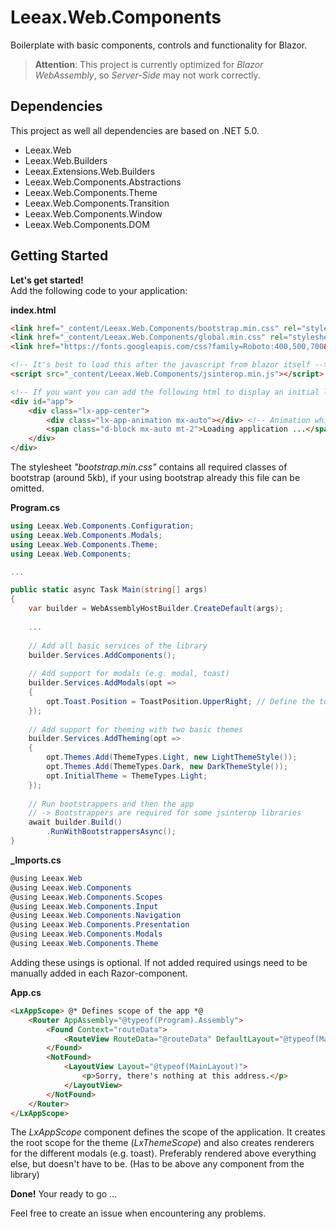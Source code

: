 # Leeax.Web.Components 
Boilerplate with basic components, controls and functionality for Blazor.

> **Attention**: This project is currently optimized for _Blazor WebAssembly_, so _Server-Side_ may not work correctly.

## Dependencies
This project as well all dependencies are based on .NET 5.0.
- Leeax.Web
- Leeax.Web.Builders
- Leeax.Extensions.Web.Builders
- Leeax.Web.Components.Abstractions
- Leeax.Web.Components.Theme
- Leeax.Web.Components.Transition
- Leeax.Web.Components.Window
- Leeax.Web.Components.DOM

## Getting Started

**Let's get started!**<br>
Add the following code to your application:

**index.html**
```html
<link href="_content/Leeax.Web.Components/bootstrap.min.css" rel="stylesheet" />
<link href="_content/Leeax.Web.Components/global.min.css" rel="stylesheet" />
<link href="https://fonts.googleapis.com/css?family=Roboto:400,500,700&display=swap" rel="stylesheet" />

<!-- It's best to load this after the javascript from blazor itself -->
<script src="_content/Leeax.Web.Components/jsinterop.min.js"></script>

<!-- If you want you can add the following html to display an initial loading animation -->
<div id="app">
    <div class="lx-app-center">
        <div class="lx-app-animation mx-auto"></div> <!-- Animation which gets displayed while loading the resources (dlls) -->
        <span class="d-block mx-auto mt-2">Loading application ...</span> <!-- Some text for the user -->
    </div>
</div>
```
The stylesheet _"bootstrap.min.css"_ contains all required classes of bootstrap (around 5kb), if your using bootstrap already this file can be omitted.

**Program.cs**
```csharp
using Leeax.Web.Components.Configuration;
using Leeax.Web.Components.Modals;
using Leeax.Web.Components.Theme;
using Leeax.Web.Components;

...

public static async Task Main(string[] args)
{
    var builder = WebAssemblyHostBuilder.CreateDefault(args);
    
    ...
    
    // Add all basic services of the library
    builder.Services.AddComponents();
    
    // Add support for modals (e.g. modal, toast)
    builder.Services.AddModals(opt =>
    {
        opt.Toast.Position = ToastPosition.UpperRight; // Define the toast position
    });
    
    // Add support for theming with two basic themes
    builder.Services.AddTheming(opt =>
    {
        opt.Themes.Add(ThemeTypes.Light, new LightThemeStyle());
        opt.Themes.Add(ThemeTypes.Dark, new DarkThemeStyle());
        opt.InitialTheme = ThemeTypes.Light;
    });
    
    // Run bootstrappers and then the app
    // -> Bootstrappers are required for some jsinterop libraries
    await builder.Build()
        .RunWithBootstrappersAsync();
}
```

**_Imports.cs**
```csharp
@using Leeax.Web
@using Leeax.Web.Components
@using Leeax.Web.Components.Scopes
@using Leeax.Web.Components.Input
@using Leeax.Web.Components.Navigation
@using Leeax.Web.Components.Presentation
@using Leeax.Web.Components.Modals
@using Leeax.Web.Components.Theme
```
Adding these usings is optional. If not added required usings need to be manually added in each Razor-component.

**App.cs**
```html
<LxAppScope> @* Defines scope of the app *@
    <Router AppAssembly="@typeof(Program).Assembly">
        <Found Context="routeData">
            <RouteView RouteData="@routeData" DefaultLayout="@typeof(MainLayout)" />
        </Found>
        <NotFound>
            <LayoutView Layout="@typeof(MainLayout)">
                <p>Sorry, there's nothing at this address.</p>
            </LayoutView>
        </NotFound>
    </Router>
</LxAppScope>
```
The _LxAppScope_ component defines the scope of the application. It creates the root scope for the theme (_LxThemeScope_) and also creates renderers for the different modals (e.g. toast). Preferably rendered above everything else, but doesn't have to be. (Has to be above any component from the library)

**Done!** Your ready to go ...

Feel free to create an issue when encountering any problems.